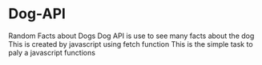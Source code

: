 # Dog-API
Random Facts about Dogs
Dog API is use to see many facts about the dog 
This is created by javascript using fetch function
This is the simple task to paly a javascript functions
